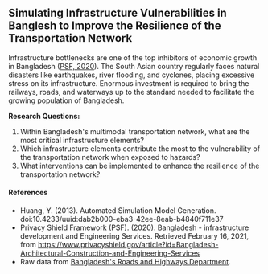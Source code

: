 ## Simulating Infrastructure Vulnerabilities in Banglesh to Improve the Resilience of the Transportation Network

Infrastructure bottlenecks are one of the top inhibitors of economic growth in Bangladesh ([PSF, 2020](https://www.privacyshield.gov/article?id=Bangladesh-Architectural-Construction-and-Engineering-Services)). The South Asian country regularly faces natural disasters like earthquakes, river flooding, and cyclones, placing excessive stress on its infrastructure. Enormous investment is required to bring the railways, roads, and waterways up to the standard needed to facilitate the growing population of Bangladesh.

**Research Questions:**

1. Within Bangladesh's multimodal transportation network, what are the most critical infrastructure elements?
2. Which infrastructure elements contribute the most to the vulnerability of the transportation network when exposed to hazards?
3. What interventions can be implemented to enhance the resilience of the transportation network?

#### References

* Huang, Y. (2013). Automated Simulation Model Generation. doi:10.4233/uuid:dab2b000-eba3-42ee-8eab-b4840f711e37
* Privacy Shield Framework (PSF). (2020). Bangladesh - infrastructure development and Engineering Services. Retrieved February 16, 2021, from https://www.privacyshield.gov/article?id=Bangladesh-Architectural-Construction-and-Engineering-Services
* Raw data from [Bangladesh's Roads and Highways Department](https://www.rhd.gov.bd/RHDAtGlance/index.asp). 